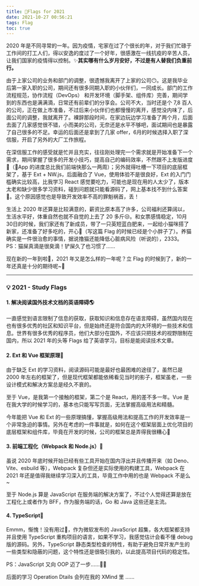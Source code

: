 ```yaml
---
title: 🍭Flags for 2021
date: 2021-10-27 00:56:21
tags: Flag
toc: true
---
```



2020 年是不同寻常的一年。因为疫情，宅家在过了个很长的年，对于我们忙碌于工作间的打工人们，得以安逸的度过了一个好年，很感激在一线抗疫的辛苦人员，让我们国家的疫情得以控制。✨**其实哪有什么岁月安好，不过是有人替我们负重前行。**


由于上家公司的业务和部门的调整，很遗憾我离开了上家的公司😶。这是我毕业后第一家入职的公司，期间还有很多同期入职的小伙伴们，一同成长。部门的工作流程规范，协作流程（DevOps） 和开发环境（脚手架、组件库）完善，期间学到的东西也是满满滴，日常还有前辈们的分享会。公司不大，当时还是个 7,8 百人的公司，正在做上市准备，不过后来小伙伴们也都慢慢的离开，感觉没内味了，后面公司的调整，我就离开了。裸辞那段时间，在家边玩边学习准备了两个月，后面去面了几家感觉很不错，小而美的公司，无奈还是水平不够吧，面试期间也是暴露了自己很多的不足。幸运的后面还是拿到了几家 offer，6月的时候选择入职了深信服，开启了另外的大厂工作旅程。


在深信服工作的感受就是忙并且充实，往往刚处理完一个需求就是开始准备下一个需求，期间掌握了很多的开发小技巧，提高自己的编码效率，不然跟不上发版进度🙈（💬App 的进度总比我们前端快那么一两周）；另外就得吐槽一下项目的底层框架了，基于 Ext + NW.js，后面融合了 Vue，使用体验不是很良好，Ext 的入门门槛确实比较高，比我学习 React 感觉要吃力，可能也是现在用的人太少了，版本太老和缺少很多学习资料，碰到问题就只能看源码了，网上基本找不到什么答案👀。这个原因感觉也是导致开发效率不高的罪魁祸首，丢！


生活上 2020 年还算是比较满意的，薪资比原本高了许多，公司福利还算阔以，生活水平好，体重自然也就不自觉的上去了 20 多斤😒。和女票感情稳定，10月30日的时候，我们家还有了新成员，带了一只英短蓝白肥来，一起给小猫咪搭了新家，还准备了好多吃的，开心🤗（写这篇 Flag 的时候已经是个小胖子了）。养猫确实是一件很治愈的事情，据说撸猫还能降低心脏病风险（听说的），2333。PS：猫屎真滴是很臭滴！铲屎久了也习惯了......


现在新的一年到啦🎉，2021 年又是怎么样的一年呢？立 Flag 的时候到了，新的一年还真是十分的期待呢~💖

---

### 💡 2021 - Study Flags
#### 1. 解决阅读国外技术文档的英语障碍🌎


一直感觉到语言限制了信息的获取，获取知识和信息存在语言障碍，虽然国内现在也有很多优秀的社区和知识平台，但是始终还是符合国内的大环境的一些技术和信息。世界有很多优秀的程序员，他们大部分在国外，不应该只把技术的视野限制在国内，所以 2021 年的头等 Flags 给了英语学习，目标是能阅读技术文章。


#### 2. Ext 和 Vue 框架原理🔫


由于缺乏 Ext 的学习资料，阅读源码可能是最好也最困难的途径了，虽然已是 2000 年左右的框架了，但是现代框架都能依稀看见当时的影子，框架虽老，一些设计模式和解决方案总是经久不衰的。


至于 Vue，是我第一个接触的框架，第二个是 React，用的差不多一年。Vue 是在我大学的时候学习的，基本也只能写写页面，无法掌握高级用法和精髓。


今年能把 Vue 和 Ext 的一些原理搞懂，掌握高级用法和提高工作的开发效率是一个非常急迫的事情。另外在考虑的一件事就是，如何在这个框架层面上优化项目的底层框架和组件库，毕竟在开发的时候，公司的框架总是弄得我很糟心🤡


#### 3. 前端工程化（Webpack 和 Node.js）🔨


虽说 2020 年底时候开始已经有些工具开始在国内浮出并且传播开来（如 Deno、Vite、esbuild 等），Webpack 复杂但还是实际使用的构建工具，Webpack 在 2021 年还是值得我继续学习深入的工具，毕竟工作中用的也是 Webpack 不是么~


至于 Node.js 算是 JavaScript 在服务端的解决方案了，不过个人觉得还算是放在工程化上或者作为 BFF，作为服务端的话，Go 和 Java 这些还是主流。


#### 4. TypeScript💬


Emmm，惭愧！没有用过😬，作为微软发布的 JavaScript 超集，各大框架都支持并且使用 TypeScript 重构项目的语言，如果不学习，我感觉估计会看不懂 debug 版的源码。另外，TypeScript 静态类型检查的特性，有助于避免日常开发产生的一些类型和隐蔽的问题，这个特性还是很吸引我的，以此提高项目代码的稳定性。


PS：JavaScript 又向 OOP 迈了一步......🏃‍♀️




后面的学习 Operation Dtails 会列在我的 XMind 里 ......




